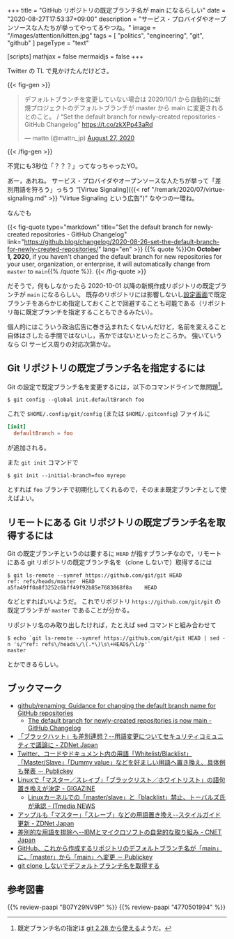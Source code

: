 +++
title = "GitHub リポジトリの既定ブランチ名が main になるらしい"
date =  "2020-08-27T17:53:37+09:00"
description = "サービス・プロバイダやオープンソースな人たちが挙ってやってるやつね。"
image = "/images/attention/kitten.jpg"
tags = [ "politics", "engineering", "git", "github" ]
pageType = "text"

[scripts]
  mathjax = false
  mermaidjs = false
+++

Twitter の TL で見かけたんだけどさ。

{{< fig-gen >}}
<blockquote class="twitter-tweet"><p lang="ja" dir="ltr">デフォルトブランチを変更していない場合は 2020/10/1 から自動的に新規プロジェクトのデフォルトブランチが master から main に変更されるとのこと。 / “Set the default branch for newly-created repositories - GitHub Changelog” <a href="https://t.co/zkXPp43aRd">https://t.co/zkXPp43aRd</a></p>&mdash; mattn (@mattn_jp) <a href="https://twitter.com/mattn_jp/status/1298803432984207360?ref_src=twsrc%5Etfw">August 27, 2020</a></blockquote>
{{< /fig-gen >}}

不覚にも3秒位「？？？」ってなっちゃったYO。

あ゙ー，あれね。
サービス・プロバイダやオープンソースな人たちが挙って「差別用語を狩ろう」っちう “[Virtue Signaling]({{< ref "/remark/2020/07/virtue-signaling.md" >}} "Virtue Signaling という広告")” なやつの一環ね。

なんでも

{{< fig-quote type="markdown" title="Set the default branch for newly-created repositories - GitHub Changelog" link="https://github.blog/changelog/2020-08-26-set-the-default-branch-for-newly-created-repositories/" lang="en" >}}
{{% quote %}}On **October 1, 2020**, if you haven't changed the default branch for new repositories for your user, organization, or enterprise, it will automatically change from `master` to `main`{{% /quote %}}.
{{< /fig-quote >}}

だそうで，何もしなかったら 2020-10-01 以降の新規作成リポジトリの既定ブランチが `main` になるらしい。
既存のリポジトリには影響しないし[設定画面](https://github.com/settings/repositories "Repositories")で既定ブランチをあらかじめ指定しておくことで回避することも可能である（リポジトリ毎に既定ブランチを指定することもできるみたい）。


個人的にはこういう政治広告に巻き込まれたくないんだけど，名前を変えること自体はさしたる手間ではないし，吝かではないといったところか。
強いていうなら CI サービス周りの対応次第かな。

## Git リポジトリの既定ブランチ名を指定するには

Git の設定で既定ブランチ名を変更するには，以下のコマンドラインで無問題[^git228]。

[^git228]: 既定ブランチ名の指定は [git 2.28 から使える](https://github.blog/2020-07-27-highlights-from-git-2-28/ "Highlights from Git 2.28 - The GitHub Blog")ようだ。

```text
$ git config --global init.defaultBranch foo
```

これで `$HOME/.config/git/config` (または `$HOME/.gitconfig`) ファイルに

```toml
[init]
  defaultBranch = foo
```

が追加される。

また `git init` コマンドで

```text
$ git init --initial-branch=foo myrepo
```

とすれば `foo` ブランチで初期化してくれるので，そのまま既定ブランチとして使えばよい。

## リモートにある Git リポジトリの既定ブランチ名を取得するには

Git の既定ブランチというのは要するに `HEAD` が指すブランチなので，リモートにある git リポジトリの既定ブランチ名を（clone しないで）取得するには

```text
$ git ls-remote --symref https://github.com/git/git HEAD
ref: refs/heads/master	HEAD
a5fa49ff0a8f3252c6bff49f92b85e7683868f8a	HEAD
```

などとすればいいようだ。
これでリポジトリ `https://github.com/git/git` の既定ブランチが `master` であることが分かる。

リポジトリ名のみ取り出したければ，たとえば sed コマンドと組み合わせて

```text
$ echo `git ls-remote --symref https://github.com/git/git HEAD | sed -n 's/^ref: refs\/heads\/\(.*\)\s\+HEAD$/\1/p'`
master
```

とかできるらしい。

## ブックマーク

- [github/renaming: Guidance for changing the default branch name for GitHub repositories](https://github.com/github/renaming)
    - [The default branch for newly-created repositories is now main - GitHub Changelog](https://github.blog/changelog/2020-10-01-the-default-branch-for-newly-created-repositories-is-now-main/)
- [「ブラックハット」も差別連想？--用語変更についてセキュリティコミュニティで議論に - ZDNet Japan](https://japan.zdnet.com/article/35156317/)
- [Twitter、コードやドキュメント内の用語「Whitelist/Blacklist」「Master/Slave」「Dummy value」などを好ましい用語へ置き換え、具体例も発表 － Publickey](https://www.publickey1.jp/blog/20/twitterwhitelistblacklistmasterslavedummy_value.html)
- [Linuxで「マスター／スレイブ」「ブラックリスト／ホワイトリスト」の語句置き換えが決定 - GIGAZINE](https://gigazine.net/news/20200713-linux-replace-master-slave/)
    - [Linuxカーネルでの「master/slave」と「blacklist」禁止、トーバルズ氏が承認 - ITmedia NEWS](https://www.itmedia.co.jp/news/articles/2007/13/news058.html)
- [アップルも「マスター」「スレーブ」などの用語置き換え--スタイルガイド更新 - ZDNet Japan](https://japan.zdnet.com/article/35156986/)
- [差別的な用語を排除へ--IBMとマイクロソフトの自発的な取り組み - CNET Japan](https://japan.cnet.com/article/35158622/)
- [GitHub、これから作成するリポジトリのデフォルトブランチ名が「main」に。「master」から「main」へ変更 － Publickey](https://www.publickey1.jp/blog/20/githubmainmastermain.html)
- [git clone しないでデフォルトブランチ名を取得する](https://zenn.dev/msmhrt/articles/0f530f16cf86fa0baeee)

## 参考図書

{{% review-paapi "B07Y29NV9P" %}} <!-- Virtue Signaling (洋書) -->
{{% review-paapi "4770501994" %}} <!-- ちびくろサンボ -->
